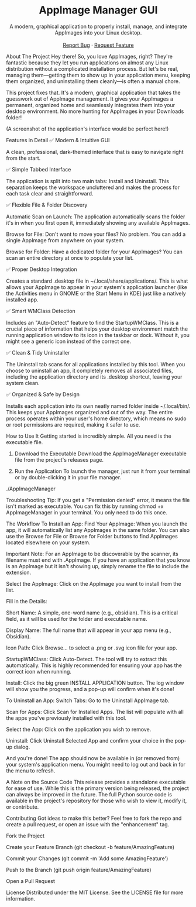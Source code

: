 <div align="center">
<h1 align="center">AppImage Manager GUI</h1>
<p align="center">
A modern, graphical application to properly install, manage, and integrate AppImages into your Linux desktop.
<br />
<br />
<a href="#">Report Bug</a>
·
<a href="#">Request Feature</a>
</p>
</div>

About The Project
Hey there! So, you love AppImages, right? They're fantastic because they let you run applications on almost any Linux distribution without a complicated installation process. But let's be real, managing them—getting them to show up in your application menu, keeping them organized, and uninstalling them cleanly—is often a manual chore.

This project fixes that. It's a modern, graphical application that takes the guesswork out of AppImage management. It gives your AppImages a permanent, organized home and seamlessly integrates them into your desktop environment. No more hunting for AppImages in your Downloads folder!

(A screenshot of the application's interface would be perfect here!)

Features in Detail
✅ Modern & Intuitive GUI

A clean, professional, dark-themed interface that is easy to navigate right from the start.

✅ Simple Tabbed Interface

The application is split into two main tabs: Install and Uninstall. This separation keeps the workspace uncluttered and makes the process for each task clear and straightforward.

✅ Flexible File & Folder Discovery

Automatic Scan on Launch: The application automatically scans the folder it's in when you first open it, immediately showing any available AppImages.

Browse for File: Don't want to move your files? No problem. You can add a single AppImage from anywhere on your system.

Browse for Folder: Have a dedicated folder for your AppImages? You can scan an entire directory at once to populate your list.

✅ Proper Desktop Integration

Creates a standard .desktop file in ~/.local/share/applications/. This is what allows your AppImage to appear in your system's application launcher (like the Activities menu in GNOME or the Start Menu in KDE) just like a natively installed app.

✅ Smart WMClass Detection

Includes an "Auto-Detect" feature to find the StartupWMClass. This is a crucial piece of information that helps your desktop environment match the running application window to its icon in the taskbar or dock. Without it, you might see a generic icon instead of the correct one.

✅ Clean & Tidy Uninstaller

The Uninstall tab scans for all applications installed by this tool. When you choose to uninstall an app, it completely removes all associated files, including the application directory and its .desktop shortcut, leaving your system clean.

✅ Organized & Safe by Design

Installs each application into its own neatly named folder inside ~/.local/bin/. This keeps your AppImages organized and out of the way. The entire process operates within your user's home directory, which means no sudo or root permissions are required, making it safer to use.

How to Use It
Getting started is incredibly simple. All you need is the executable file.

1. Download the Executable
Download the AppImageManager executable file from the project's releases page.

2. Run the Application
To launch the manager, just run it from your terminal or by double-clicking it in your file manager.

./AppImageManager

Troubleshooting Tip: If you get a "Permission denied" error, it means the file isn't marked as executable. You can fix this by running chmod +x AppImageManager in your terminal. You only need to do this once.

The Workflow
To Install an App:
Find Your AppImage: When you launch the app, it will automatically list any AppImages in the same folder. You can also use the Browse for File or Browse for Folder buttons to find AppImages located elsewhere on your system.

Important Note: For an AppImage to be discoverable by the scanner, its filename must end with .AppImage. If you have an application that you know is an AppImage but it isn't showing up, simply rename the file to include the extension.

Select the AppImage: Click on the AppImage you want to install from the list.

Fill in the Details:

Short Name: A simple, one-word name (e.g., obsidian). This is a critical field, as it will be used for the folder and executable name.

Display Name: The full name that will appear in your app menu (e.g., Obsidian).

Icon Path: Click Browse... to select a .png or .svg icon file for your app.

StartupWMClass: Click Auto-Detect. The tool will try to extract this automatically. This is highly recommended for ensuring your app has the correct icon when running.

Install: Click the big green INSTALL APPLICATION button. The log window will show you the progress, and a pop-up will confirm when it's done!

To Uninstall an App:
Switch Tabs: Go to the Uninstall AppImage tab.

Scan for Apps: Click Scan for Installed Apps. The list will populate with all the apps you've previously installed with this tool.

Select the App: Click on the application you wish to remove.

Uninstall: Click Uninstall Selected App and confirm your choice in the pop-up dialog.

And you're done! The app should now be available in (or removed from) your system's application menu. You might need to log out and back in for the menu to refresh.

A Note on the Source Code
This release provides a standalone executable for ease of use. While this is the primary version being released, the project can always be improved in the future. The full Python source code is available in the project's repository for those who wish to view it, modify it, or contribute.

Contributing
Got ideas to make this better? Feel free to fork the repo and create a pull request, or open an issue with the "enhancement" tag.

Fork the Project

Create your Feature Branch (git checkout -b feature/AmazingFeature)

Commit your Changes (git commit -m 'Add some AmazingFeature')

Push to the Branch (git push origin feature/AmazingFeature)

Open a Pull Request

License
Distributed under the MIT License. See the LICENSE file for more information.
